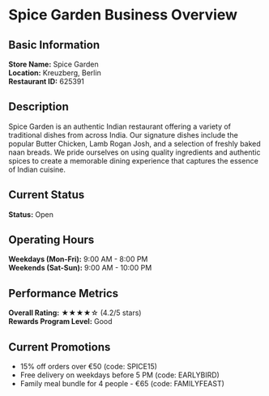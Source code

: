 # Spice Garden Business Overview

## Basic Information
**Store Name:** Spice Garden  
**Location:** Kreuzberg, Berlin  
**Restaurant ID:** 625391  

## Description
Spice Garden is an authentic Indian restaurant offering a variety of traditional dishes from across India. Our signature dishes include the popular Butter Chicken, Lamb Rogan Josh, and a selection of freshly baked naan breads. We pride ourselves on using quality ingredients and authentic spices to create a memorable dining experience that captures the essence of Indian cuisine.

## Current Status
**Status:** Open

## Operating Hours
**Weekdays (Mon-Fri):** 9:00 AM - 8:00 PM  
**Weekends (Sat-Sun):** 9:00 AM - 10:00 PM  

## Performance Metrics
**Overall Rating:** ★★★★☆ (4.2/5 stars)  
**Rewards Program Level:** Good  

## Current Promotions
- 15% off orders over €50 (code: SPICE15)
- Free delivery on weekdays before 5 PM (code: EARLYBIRD)
- Family meal bundle for 4 people - €65 (code: FAMILYFEAST)